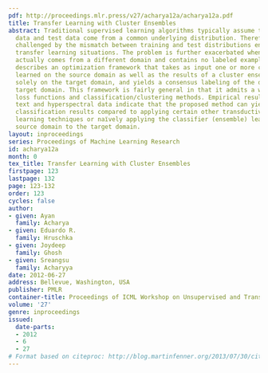 ```yaml
---
pdf: http://proceedings.mlr.press/v27/acharya12a/acharya12a.pdf
title: Transfer Learning with Cluster Ensembles
abstract: Traditional supervised learning algorithms typically assume that the training
  data and test data come from a common underlying distribution. Therefore, they are
  challenged by the mismatch between training and test distributions encountered in
  transfer learning situations. The problem is further exacerbated when the test data
  actually comes from a different domain and contains no labeled example. This paper
  describes an optimization framework that takes as input one or more classifiers
  learned on the source domain as well as the results of a cluster ensemble operating
  solely on the target domain, and yields a consensus labeling of the data in the
  target domain. This framework is fairly general in that it admits a wide range of
  loss functions and classification/clustering methods. Empirical results on both
  text and hyperspectral data indicate that the proposed method can yield superior
  classification results compared to applying certain other transductive and transfer
  learning techniques or naı̈vely applying the classifier (ensemble) learnt on the
  source domain to the target domain.
layout: inproceedings
series: Proceedings of Machine Learning Research
id: acharya12a
month: 0
tex_title: Transfer Learning with Cluster Ensembles
firstpage: 123
lastpage: 132
page: 123-132
order: 123
cycles: false
author:
- given: Ayan
  family: Acharya
- given: Eduardo R.
  family: Hruschka
- given: Joydeep
  family: Ghosh
- given: Sreangsu
  family: Acharyya
date: 2012-06-27
address: Bellevue, Washington, USA
publisher: PMLR
container-title: Proceedings of ICML Workshop on Unsupervised and Transfer Learning
volume: '27'
genre: inproceedings
issued:
  date-parts:
  - 2012
  - 6
  - 27
# Format based on citeproc: http://blog.martinfenner.org/2013/07/30/citeproc-yaml-for-bibliographies/
---
```

